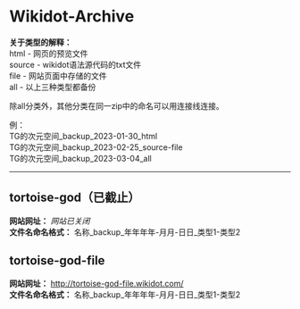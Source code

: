 # Wikidot-Archive

**关于类型的解释：** <br>
html - 网页的预览文件<br>
source - wikidot语法源代码的txt文件<br>
file - 网站页面中存储的文件<br>
all - 以上三种类型都备份

除all分类外，其他分类在同一zip中的命名可以用连接线连接。

例：<br>
TG的次元空间_backup_2023-01-30_html<br>
TG的次元空间_backup_2023-02-25_source-file<br>
TG的次元空间_backup_2023-03-04_all

--------------------------

## tortoise-god（已截止）

**网站网址：** *网站已关闭*<br>
**文件名命名格式：** 名称_backup_年年年年-月月-日日_类型1-类型2


## tortoise-god-file

**网站网址：** http://tortoise-god-file.wikidot.com/<br>
**文件名命名格式：** 名称_backup_年年年年-月月-日日_类型1-类型2
